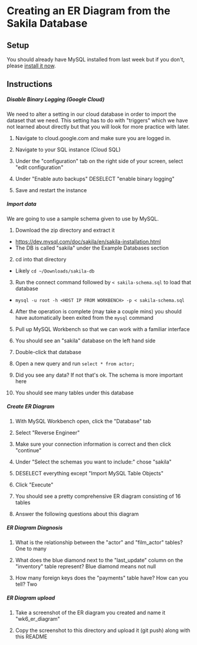 # Creating an ER Diagram from the Sakila Database

## Setup

You should already have MySQL installed from last week but if you don't, please [install it now](https://dev.mysql.com/downloads/mysql/).

## Instructions

##### Disable Binary Logging (Google Cloud)

We need to alter a setting in our cloud database in order to import the dataset that we need. This setting has to do with "triggers" which we have not learned about directly but that you will look for more practice with later. 

1. Navigate to cloud.google.com and make sure you are logged in. 

2. Navigate to your SQL instance (Cloud SQL)

3. Under the "configuration" tab on the right side of your screen, select "edit configuration"

4. Under "Enable auto backups" DESELECT "enable binary logging"

5. Save and restart the instance

##### Import data

We are going to use a sample schema given to use by MySQL.

1. Download the zip directory and extract it
  * https://dev.mysql.com/doc/sakila/en/sakila-installation.html
  * The DB is called "sakila" under the Example Databases section

2. cd into that directory
  * Likely `cd ~/Downloads/sakila-db`

3. Run the connect command followed by `< sakila-schema.sql` to load that database
  * `mysql -u root -h <HOST IP FROM WORKBENCH> -p < sakila-schema.sql`

4. After the operation is complete (may take a couple mins) you should have automatically been exited from the `mysql` command

5. Pull up MySQL Workbench so that we can work with a familiar interface

6. You should see an "sakila" database on the left hand side

7. Double-click that database

8. Open a new query and run `select * from actor;`

9. Did you see any data? If not that's ok. The schema is more important here

10. You should see many tables under this database

##### Create ER Diagram

1. With MySQL Workbench open, click the "Database" tab

2. Select "Reverse Engineer"

3. Make sure your connection information is correct and then click "continue"

4. Under "Select the schemas you want to include:" chose "sakila"

5. DESELECT everything except "Import MySQL Table Objects"

6. Click "Execute"

7. You should see a pretty comprehensive ER diagram consisting of 16 tables

8. Answer the following questions about this diagram






##### ER Diagram Diagnosis 

1. What is the relationship between the "actor" and "film_actor" tables?
One to many

2. What does the blue diamond next to the "last_update" column on the "inventory" table represent?
Blue diamond means not null

3. How many foreign keys does the "payments" table have? How can you tell?
Two

##### ER Diagram upload

1. Take a screenshot of the ER diagram you created and name it "wk6_er_diagram"

2. Copy the screenshot to this directory and upload it (git push) along with this README
